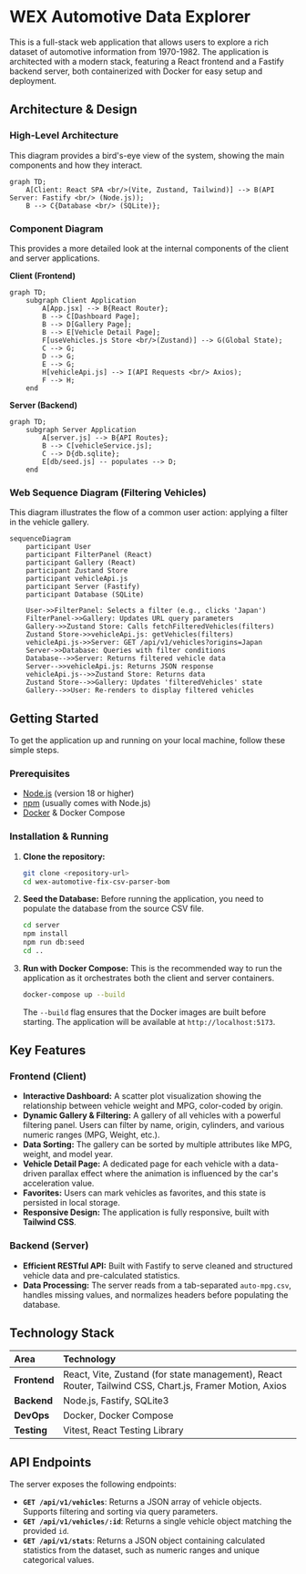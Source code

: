 # WEX Automotive Data Explorer

This is a full-stack web application that allows users to explore a rich dataset of automotive information from 1970-1982. The application is architected with a modern stack, featuring a React frontend and a Fastify backend server, both containerized with Docker for easy setup and deployment.

## Architecture & Design

### High-Level Architecture

This diagram provides a bird's-eye view of the system, showing the main components and how they interact.

```mermaid
graph TD;
    A[Client: React SPA <br/>(Vite, Zustand, Tailwind)] --> B(API Server: Fastify <br/> (Node.js));
    B --> C{Database <br/> (SQLite)};
```

### Component Diagram

This provides a more detailed look at the internal components of the client and server applications.

**Client (Frontend)**

```mermaid
graph TD;
    subgraph Client Application
        A[App.jsx] --> B{React Router};
        B --> C[Dashboard Page];
        B --> D[Gallery Page];
        B --> E[Vehicle Detail Page];
        F[useVehicles.js Store <br/>(Zustand)] --> G(Global State);
        C --> G;
        D --> G;
        E --> G;
        H[vehicleApi.js] --> I(API Requests <br/> Axios);
        F --> H;
    end
```

**Server (Backend)**

```mermaid
graph TD;
    subgraph Server Application
        A[server.js] --> B{API Routes};
        B --> C[vehicleService.js];
        C --> D{db.sqlite};
        E[db/seed.js] -- populates --> D;
    end
```

### Web Sequence Diagram (Filtering Vehicles)

This diagram illustrates the flow of a common user action: applying a filter in the vehicle gallery.

```mermaid
sequenceDiagram
    participant User
    participant FilterPanel (React)
    participant Gallery (React)
    participant Zustand Store
    participant vehicleApi.js
    participant Server (Fastify)
    participant Database (SQLite)

    User->>FilterPanel: Selects a filter (e.g., clicks 'Japan')
    FilterPanel->>Gallery: Updates URL query parameters
    Gallery->>Zustand Store: Calls fetchFilteredVehicles(filters)
    Zustand Store->>vehicleApi.js: getVehicles(filters)
    vehicleApi.js->>Server: GET /api/v1/vehicles?origins=Japan
    Server->>Database: Queries with filter conditions
    Database-->>Server: Returns filtered vehicle data
    Server-->>vehicleApi.js: Returns JSON response
    vehicleApi.js-->>Zustand Store: Returns data
    Zustand Store-->>Gallery: Updates 'filteredVehicles' state
    Gallery-->>User: Re-renders to display filtered vehicles
```

## Getting Started

To get the application up and running on your local machine, follow these simple steps.

### Prerequisites

- [Node.js](https://nodejs.org/) (version 18 or higher)
- [npm](https://www.npmjs.com/) (usually comes with Node.js)
- [Docker](https://www.docker.com/) & Docker Compose

### Installation & Running

1.  **Clone the repository:**

    ```bash
    git clone <repository-url>
    cd wex-automotive-fix-csv-parser-bom
    ```

2.  **Seed the Database:**
    Before running the application, you need to populate the database from the source CSV file.

    ```bash
    cd server
    npm install
    npm run db:seed
    cd ..
    ```

3.  **Run with Docker Compose:**
    This is the recommended way to run the application as it orchestrates both the client and server containers.

    ```bash
    docker-compose up --build
    ```

    The `--build` flag ensures that the Docker images are built before starting. The application will be available at `http://localhost:5173`.

## Key Features

### Frontend (Client)

- **Interactive Dashboard:** A scatter plot visualization showing the relationship between vehicle weight and MPG, color-coded by origin.
- **Dynamic Gallery & Filtering:** A gallery of all vehicles with a powerful filtering panel. Users can filter by name, origin, cylinders, and various numeric ranges (MPG, Weight, etc.).
- **Data Sorting:** The gallery can be sorted by multiple attributes like MPG, weight, and model year.
- **Vehicle Detail Page:** A dedicated page for each vehicle with a data-driven parallax effect where the animation is influenced by the car's acceleration value.
- **Favorites:** Users can mark vehicles as favorites, and this state is persisted in local storage.
- **Responsive Design:** The application is fully responsive, built with **Tailwind CSS**.

### Backend (Server)

- **Efficient RESTful API:** Built with Fastify to serve cleaned and structured vehicle data and pre-calculated statistics.
- **Data Processing:** The server reads from a tab-separated `auto-mpg.csv`, handles missing values, and normalizes headers before populating the database.

## Technology Stack

| Area         | Technology                                                                                              |
| :----------- | :------------------------------------------------------------------------------------------------------ |
| **Frontend** | React, Vite, Zustand (for state management), React Router, Tailwind CSS, Chart.js, Framer Motion, Axios |
| **Backend**  | Node.js, Fastify, SQLite3                                                                               |
| **DevOps**   | Docker, Docker Compose                                                                                  |
| **Testing**  | Vitest, React Testing Library                                                                           |

## API Endpoints

The server exposes the following endpoints:

- **`GET /api/v1/vehicles`**: Returns a JSON array of vehicle objects. Supports filtering and sorting via query parameters.
- **`GET /api/v1/vehicles/:id`**: Returns a single vehicle object matching the provided `id`.
- **`GET /api/v1/stats`**: Returns a JSON object containing calculated statistics from the dataset, such as numeric ranges and unique categorical values.
